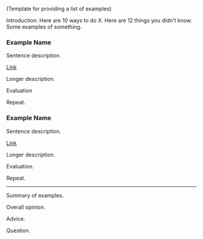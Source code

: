 
(Template for providing a list of examples)

Introduction:
Here are 10 ways to do X.
Here are 12 things you didn't know.
Some examples of something.

### Example Name

Sentence description.

[Link](url)

Longer description.

Evaluation

Repeat.

### Example Name

Sentence description.

[Link](url)

Longer description.

Evaluation.

Repeat.

---

Summary of examples.

Overall opinion.

Advice.

Question.